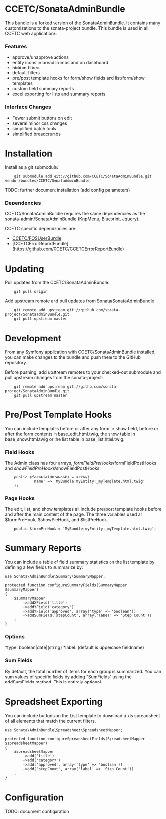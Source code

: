 CCETC/SonataAdminBundle
============

This bundle is a forked version of the SonataAdminBundle.
It contains many customizations to the sonata-project bundle.
This bundle is used in all CCETC web applications.

### Features
* approve/unapprove actions
* entity icons in breadcrumbs and on dashboard
* hidden filters
* default filters
* pre/post template hooks for form/show fields and list/form/show templates
* custom field summary reports
* excel exporting for lists and summary reports

### Interface Changes
* Fewer submit buttons on edit
* several minor css changes
* simplified batch tools
* simplified breadcrumbs

# Installation
Install as a git submodule:

        git submodule add git://github.com/CCETC/SonataAdminBundle.git vendor/bundles/CCETC/SonataAdminBundle

TODO: further document installation (add config parameters)

### Dependencies
CCETC/SonataAdminBundle requires the same dependencies as the sonata-admin/SonataAdminBundle (KnpMenu, Blueprint, Jquery).

CCETC specific dependencies are:

- [CCETC/FOSUserBundle](https://github.com/CCETC/FOSUserBundle)
- [CCETCErrorReportBundle] (https://github.com/CCETC/CCETCErrorReportBundle)

# Updating
Pull updates from the CCETC/SonataAdminBundle:

        git pull origin

Add upstream remote and pull updates from Sonata/SonataAdminBundle

        git remote add upstream git://github.com/sonata-project/SonataadminBundle.git
        git pull upstream master


# Development
From any Symfony application with CCETC/SonataAdminBundle installed, you can make changes to the bundle and 
push them to the GitHub repository.


Before pushing, add upstream remotes to your checked-out submodule and pull upstream changes from the sonata-project:
        
        git remote add upstream git://githb.com/sonata-project/SonataAdminBundle.git
        git pull upstream master

# Pre/Post Template Hooks
You can include templates before or after any form or show field, before or after the form contents in base_edit.html.twig, the show table in base_show.html.twig or the list table in base_list.html.twig.

### Field Hooks
The Admin class has four arrays, $formFieldPreHooks/$formFieldPostHooks and $showFieldPreHooks/$showFieldPostHooks.

        public $formFieldPreHooks = array(
                'name' => 'MyBundle:myEntity:_myTemplate.html.twig'
        );
        
### Page Hooks
The edit, list, and show templates all include pre/post template hooks before and after the main content of the page.
The three variables used ar $formPreHook, $showPreHook, and $listPreHook.

        public $formPreHook = 'MyBundle:myEntity:_myTemplate.html.twig';

# Summary Reports
You can include a table of field summary statistics on the list template by defining a few fields to summarize by:

    use Sonata\AdminBundle\Summary\SummaryMapper;

    protected function configureSummaryFields(SummaryMapper $summaryMapper)
    {
        $summaryMapper
            ->addXField('title')
            ->addYField('category')
            ->addYField('approved', array('type' => 'boolean'))
            ->addSumField('stepCount', array('label' => 'Step Count'))
        ;
    }

### Options
*type: boolean|date|(string)
*label: (default is uppercase fieldname)

### Sum Fields
By default, the total number of items for each group is summarized.  You can sum values of specific fields by adding "SumFields" using the addSumFields method.  This is entirely optional. 

# Spreadsheet Exporting
You can include buttons on the List template to download a xls spreadsheet of all elements that match the current filters.
        
    use Sonata\AdminBundle\Spreadsheet\SpreadsheetMapper;

    protected function configureSpreadsheetFields(SpreadsheetMapper $spreadsheetMapper)
    {
        $spreadsheetMapper
            ->add('title')
            ->add('category')
            ->add('approved', array('type' => 'boolean'))
            ->add('stepCount', array('label' => 'Step Count'))
        ;
    }


# Configuration
TODO: document configuration
